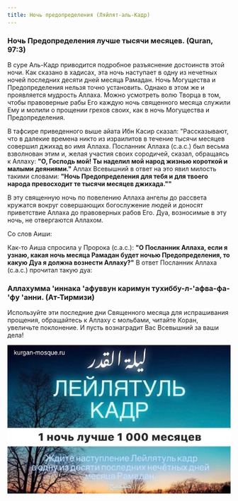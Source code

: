 ```yaml
---
title: Ночь предопределения (Ляйлят-аль-Кадр)
---
```

### Ночь Предопределения лучше тысячи месяцев. (Quran, 97:3)

В суре Аль-Кадр приводится подробное разъяснение достоинств этой ночи. Как сказано в хадисах, эта ночь наступает в одну из нечетных ночей последних десяти дней месяца Рамадан.
Ночь Могущества и Предопределения нельзя точно установить. Однако в этом же и проявляется мудрость Аллаха. Можно усмотреть волю Творца в том, чтобы правоверные рабы Его каждую
ночь священного месяца служили Ему и молили о прощении грехов своих, как в ночь Могущества и Предопределения.

В тафсире приведенного выше айата Ибн Касир сказал: "Рассказывают, что в далекие времена никто из израилитов в течение тысячи месяцев совершил джихад во имя Аллаха. Посланник 
Аллаха (с.а.с.) был весьма взволнован этим и, желая участия своих сородичей, сказал, обращаясь к Аллаху: **"О, Господь мой! Ты наделил мой народ жизнью короткой и малыми деяниями."** Аллах Всевышний в ответ на это явил милость такими словами: **"Ночь Предопределения для тебя и для твоего народа превосходит те тысячи месяцев джихада.""**

В эту священную ночь по повелению Аллаха ангелы до рассвета кружатся вокруг совершающих богослужение людей и доносят приветствие Аллаха до правоверных рабов Его. Дуа, 
возносимые в эту ночь, не отвергаются Аллахом.

Со слов Аиши:

Как-то Аиша спросила у Пророка (с.а.с.): **"О Посланник Аллаха, если я узнаю, какая ночь месяца Рамадан будет ночью Предопределения, то какую Дуа я должна вознести Аллаху?"** 
В ответ Посланник Аллаха (с.а.с.) прочитал такую дуа:

### Аллахумма 'иннака 'афуввун каримун тухиббу-л-'афва-фа-'фу 'анни. (Ат-Тирмизи)

Используйте эти последние дни Священного месяца для испрашивания прощения, обращайтесь к Аллаху с мольбами, читайте Коран, увеличьте поклонение. И пусть вознаградит Вас
Всевышний за ваши дела!

![ЛейлятальКадр](./0805.jpg)
